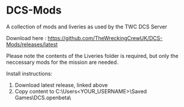 # DCS-Mods
A collection of mods and liveries as used by the TWC DCS Server

Download here : https://github.com/TheWreckingCrewUK/DCS-Mods/releases/latest

Please note the contents of the Liveries folder is required, but only the neccessary mods for the mission are needed. 

Install instructions:
1. Download latest release, linked above
2. Copy content to C:\Users\<YOUR_USERNAME>\Saved Games\DCS.openbeta\
